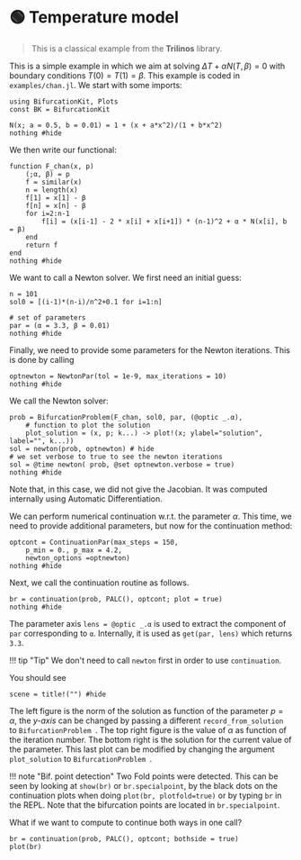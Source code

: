 # 🟢 Temperature model

> This is a classical example from the **Trilinos** library.

This is a simple example in which we aim at solving $\Delta T+\alpha N(T,\beta)=0$ with boundary conditions $T(0) = T(1)=\beta$. This example is coded in `examples/chan.jl`. We start with some imports:

```@example TUT1ODE
using BifurcationKit, Plots
const BK = BifurcationKit

N(x; a = 0.5, b = 0.01) = 1 + (x + a*x^2)/(1 + b*x^2)
nothing #hide
```

We then write our functional:

```@example TUT1ODE
function F_chan(x, p)
	(;α, β) = p
	f = similar(x)
	n = length(x)
	f[1] = x[1] - β
	f[n] = x[n] - β
	for i=2:n-1
		f[i] = (x[i-1] - 2 * x[i] + x[i+1]) * (n-1)^2 + α * N(x[i], b = β)
	end
	return f
end
nothing #hide
```
We want to call a Newton solver. We first need an initial guess:

```@example TUT1ODE
n = 101
sol0 = [(i-1)*(n-i)/n^2+0.1 for i=1:n]

# set of parameters
par = (α = 3.3, β = 0.01)
nothing #hide
```

Finally, we need to provide some parameters for the Newton iterations. This is done by calling

```@example TUT1ODE
optnewton = NewtonPar(tol = 1e-9, max_iterations = 10)
nothing #hide
```

We call the Newton solver:

```@example TUT1ODE
prob = BifurcationProblem(F_chan, sol0, par, (@optic _.α),
	# function to plot the solution
	plot_solution = (x, p; k...) -> plot!(x; ylabel="solution", label="", k...))
sol = newton(prob, optnewton) # hide
# we set verbose to true to see the newton iterations
sol = @time newton( prob, @set optnewton.verbose = true)
nothing #hide
```

Note that, in this case, we did not give the Jacobian. It was computed internally using Automatic Differentiation.

We can perform numerical continuation w.r.t. the parameter $\alpha$. This time, we need to provide additional parameters, but now for the continuation method:

```@example TUT1ODE
optcont = ContinuationPar(max_steps = 150,
	p_min = 0., p_max = 4.2,
	newton_options =optnewton)
nothing #hide
```

Next, we call the continuation routine as follows.

```@example TUT1ODE
br = continuation(prob, PALC(), optcont; plot = true)
nothing #hide		
```

The parameter axis `lens = @optic _.α` is used to extract the component of `par` corresponding to `α`. Internally, it is used as `get(par, lens)` which returns `3.3`.

!!! tip "Tip"
    We don't need to call `newton` first in order to use `continuation`.

You should see

```@example TUT1ODE
scene = title!("") #hide		
```

The left figure is the norm of the solution as function of the parameter $p=\alpha$, the *y-axis* can be changed by passing a different `record_from_solution` to `BifurcationProblem `. The top right figure is the value of $\alpha$ as function of the iteration number. The bottom right is the solution for the current value of the parameter. This last plot can be modified by changing the argument `plot_solution` to `BifurcationProblem `.

!!! note "Bif. point detection"
    Two Fold points were detected. This can be seen by looking at `show(br)` or `br.specialpoint`, by the black	dots on the continuation plots when doing `plot(br, plotfold=true)` or by typing `br` in the REPL. Note that the bifurcation points are located in `br.specialpoint`.

What if we want to compute to continue both ways in one call?

```@example TUT1ODE
br = continuation(prob, PALC(), optcont; bothside = true)
plot(br)
```